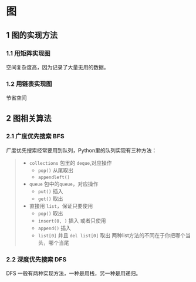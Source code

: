 # 图

## 1 图的实现方法

### 1.1 用矩阵实现图
空间复杂度高，因为记录了大量无用的数据。


### 1.2 用链表实现图
节省空间



## 2 图相关算法

### 2.1 广度优先搜索 BFS
广度优先搜索经常要用到队列，Python里的队列实现有三种方法：

> * `collections` 包里的 `deque`,对应操作
>   * `pop()` 从尾取出
>   * `appendleft()`
> * `queue` 包中的`queue`，对应操作
>   * `put()` 插入
>   * `get()` 取出
> * 直接用 `list`，保证只要使用
>   * `pop()` 取出
>   * `insert(0, )` 插入
>   或者只使用
>   * `append()` 插入
>   * `list[0]` 并且 `del list[0]` 取出
>   两种list方法的不同在于你把哪个当头，哪个当尾

### 2.2 深度优先搜索 DFS
DFS 一般有两种实现方法，一种是用栈，另一种是用递归。
